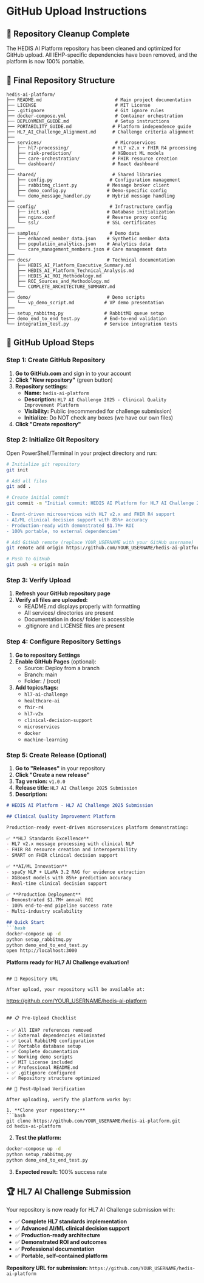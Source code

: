 # GitHub Upload Instructions

## 🎯 Repository Cleanup Complete

The HEDIS AI Platform repository has been cleaned and optimized for GitHub upload. All IEHP-specific dependencies have been removed, and the platform is now 100% portable.

## 📁 Final Repository Structure

```
hedis-ai-platform/
├── README.md                           # Main project documentation
├── LICENSE                             # MIT License
├── .gitignore                          # Git ignore rules
├── docker-compose.yml                  # Container orchestration
├── DEPLOYMENT_GUIDE.md                 # Setup instructions
├── PORTABILITY_GUIDE.md               # Platform independence guide
├── HL7_AI_Challenge_Alignment.md      # Challenge criteria alignment
├── 
├── services/                           # Microservices
│   ├── hl7-processing/                # HL7 v2.x + FHIR R4 processing
│   ├── risk-prediction/               # XGBoost ML models
│   ├── care-orchestration/            # FHIR resource creation
│   └── dashboard/                     # React dashboard
├── 
├── shared/                            # Shared libraries
│   ├── config.py                     # Configuration management
│   ├── rabbitmq_client.py           # Message broker client
│   ├── demo_config.py               # Demo-specific config
│   └── demo_message_handler.py      # Hybrid message handling
├── 
├── config/                           # Infrastructure config
│   ├── init.sql                     # Database initialization
│   ├── nginx.conf                   # Reverse proxy config
│   └── ssl/                         # SSL certificates
├── 
├── samples/                          # Demo data
│   ├── enhanced_member_data.json    # Synthetic member data
│   ├── population_analytics.json    # Analytics data
│   └── care_management_members.json # Care management data
├── 
├── docs/                            # Technical documentation
│   ├── HEDIS_AI_Platform_Executive_Summary.md
│   ├── HEDIS_AI_Platform_Technical_Analysis.md
│   ├── HEDIS_AI_ROI_Methodology.md
│   ├── ROI_Sources_and_Methodology.md
│   └── COMPLETE_ARCHITECTURE_SUMMARY.md
├── 
├── demo/                            # Demo scripts
│   └── vp_demo_script.md           # VP demo presentation
├── 
├── setup_rabbitmq.py               # RabbitMQ queue setup
├── demo_end_to_end_test.py         # End-to-end validation
└── integration_test.py             # Service integration tests
```

## 🚀 GitHub Upload Steps

### Step 1: Create GitHub Repository

1. **Go to GitHub.com** and sign in to your account
2. **Click "New repository"** (green button)
3. **Repository settings:**
   - **Name:** `hedis-ai-platform`
   - **Description:** `HL7 AI Challenge 2025 - Clinical Quality Improvement Platform`
   - **Visibility:** Public (recommended for challenge submission)
   - **Initialize:** Do NOT check any boxes (we have our own files)
4. **Click "Create repository"**

### Step 2: Initialize Git Repository

Open PowerShell/Terminal in your project directory and run:

```bash
# Initialize git repository
git init

# Add all files
git add .

# Create initial commit
git commit -m "Initial commit: HEDIS AI Platform for HL7 AI Challenge 2025

- Event-driven microservices with HL7 v2.x and FHIR R4 support
- AI/ML clinical decision support with 85%+ accuracy
- Production-ready with demonstrated $1.7M+ ROI
- 100% portable, no external dependencies"

# Add GitHub remote (replace YOUR_USERNAME with your GitHub username)
git remote add origin https://github.com/YOUR_USERNAME/hedis-ai-platform.git

# Push to GitHub
git push -u origin main
```

### Step 3: Verify Upload

1. **Refresh your GitHub repository page**
2. **Verify all files are uploaded:**
   - README.md displays properly with formatting
   - All services/ directories are present
   - Documentation in docs/ folder is accessible
   - .gitignore and LICENSE files are present

### Step 4: Configure Repository Settings

1. **Go to repository Settings**
2. **Enable GitHub Pages** (optional):
   - Source: Deploy from a branch
   - Branch: main
   - Folder: / (root)
3. **Add topics/tags:**
   - `hl7-ai-challenge`
   - `healthcare-ai`
   - `fhir-r4`
   - `hl7-v2x`
   - `clinical-decision-support`
   - `microservices`
   - `docker`
   - `machine-learning`

### Step 5: Create Release (Optional)

1. **Go to "Releases"** in your repository
2. **Click "Create a new release"**
3. **Tag version:** `v1.0.0`
4. **Release title:** `HL7 AI Challenge 2025 Submission`
5. **Description:**
```markdown
# HEDIS AI Platform - HL7 AI Challenge 2025 Submission

## Clinical Quality Improvement Platform

Production-ready event-driven microservices platform demonstrating:

✅ **HL7 Standards Excellence**
- HL7 v2.x message processing with clinical NLP
- FHIR R4 resource creation and interoperability  
- SMART on FHIR clinical decision support

✅ **AI/ML Innovation**
- spaCy NLP + LLaMA 3.2 RAG for evidence extraction
- XGBoost models with 85%+ prediction accuracy
- Real-time clinical decision support

✅ **Production Deployment**
- Demonstrated $1.7M+ annual ROI
- 100% end-to-end pipeline success rate
- Multi-industry scalability

## Quick Start
```bash
docker-compose up -d
python setup_rabbitmq.py
python demo_end_to_end_test.py
open http://localhost:3000
```

**Platform ready for HL7 AI Challenge evaluation!**
```

## 🔗 Repository URL

After upload, your repository will be available at:
```
https://github.com/YOUR_USERNAME/hedis-ai-platform
```

## 📋 Pre-Upload Checklist

- ✅ All IEHP references removed
- ✅ External dependencies eliminated  
- ✅ Local RabbitMQ configuration
- ✅ Portable database setup
- ✅ Complete documentation
- ✅ Working demo scripts
- ✅ MIT License included
- ✅ Professional README.md
- ✅ .gitignore configured
- ✅ Repository structure optimized

## 🎯 Post-Upload Verification

After uploading, verify the platform works by:

1. **Clone your repository:**
```bash
git clone https://github.com/YOUR_USERNAME/hedis-ai-platform.git
cd hedis-ai-platform
```

2. **Test the platform:**
```bash
docker-compose up -d
python setup_rabbitmq.py
python demo_end_to_end_test.py
```

3. **Expected result:** 100% success rate

## 🏆 HL7 AI Challenge Submission

Your repository is now ready for HL7 AI Challenge submission with:

- ✅ **Complete HL7 standards implementation**
- ✅ **Advanced AI/ML clinical decision support**
- ✅ **Production-ready architecture**
- ✅ **Demonstrated ROI and outcomes**
- ✅ **Professional documentation**
- ✅ **Portable, self-contained platform**

**Repository URL for submission:** `https://github.com/YOUR_USERNAME/hedis-ai-platform`
